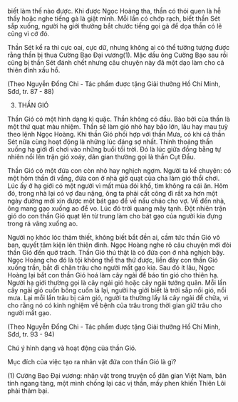 biết làm thế nào được. Khi được Ngọc Hoàng tha, thần có thói quen là hễ thấy hoặc nghe tiếng gà là giật mình. Mỗi lần có chớp rạch, biết thần Sét sắp xuống, người hạ giới thường bắt chước tiếng gọi gà để dọa thần có lẽ cũng vì cớ đó.

Thần Sét kể ra thì cực oai, cực dữ, nhưng không ai có thể tưởng tượng được rằng thần bị thua Cường Bạo Đại vương(1). Mặc dầu ông Cường Bạo sau rồi cũng bị thần Sét đánh chết nhưng câu chuyện này đã một dạo làm cho cả thiên đình xấu hổ.

(Theo Nguyễn Đổng Chi - Tác phẩm được tặng Giải thưởng Hồ Chí Minh, Sđd, tr. 87 - 88)

3. THẦN GIÓ

Thần Gió có một hình dạng kì quặc. Thần không có đầu. Bào bởi của thần là một thứ quạt màu nhiệm. Thần sẽ làm gió nhỏ hay bão lớn, lâu hay mau tuỳ theo lệnh Ngọc Hoàng. Khi thần Gió phối hợp với thần Mưa, có khi cả thần Sét nữa cùng hoạt động là những lúc đáng sợ nhất. Thỉnh thoảng thần xuống hạ giới đi chơi vào những buổi tối trời. Đó là lúc giữa đồng bằng tự nhiên nổi lên trận gió xoáy, dân gian thường gọi là thần Cụt Đầu.

Thần Gió có một đứa con còn nhỏ hay nghịch ngợm. Người ta kể chuyện: có một hôm thần đi vắng, đứa con ở nhà giở quạt của cha làm gió thổi chơi. Lúc ấy ở hạ giới có một người vì mất mùa đói khổ, tìm không ra cái ăn. Hôm đó, trong nhà lại có vợ đau nặng, ông ta phải cất công đi rất xa hơn một ngày đường mới xin được một bát gạo để về nấu cháo cho vợ. Về đến nhà, ông mang gạo xuống ao để vo. Lúc đó trời quang mây tạnh. Đột nhiên trận gió do con thần Gió quạt lên từ trung làm cho bát gạo của người kia đựng trong rá vãng xuống ao.

Người nọ khóc lóc thảm thiết, không biết bắt đền ai, cầm tức thần Gió vô ban, quyết tâm kiện lên thiên đình. Ngọc Hoàng nghe rõ câu chuyện mới đòi thần Gió đến quở trách. Thần Gió thú thật là có đứa con ở nhà nghịch bậy. Ngọc Hoàng cho đó là tội không thể tha thứ được, liền đày con thần Gió xuống trần, bắt đi chăn trâu cho người mất gạo kia. Sau đó ít lâu, Ngọc Hoàng lại bắt con thần Gió hoá làm cây ngải để báo tin gió cho thiên hạ. Người hạ giới thường gọi là cây ngải gió hoặc cây ngải tướng quân. Mỗi lần cây ngải gió cuốn bông cuốn lá lại, người hạ giới biết là trời sắp nổi gió, nổi mưa. Lại mỗi lần trâu bị cảm gió, người ta thường lấy lá cây ngải để chữa, vì cho rằng nó có kinh nghiệm về bệnh của trâu trong thời gian giữ trâu cho người mất gạo.

(Theo Nguyễn Đổng Chi - Tác phẩm được tặng Giải thưởng Hồ Chí Minh, Sđd, tr. 93 - 94)

Chú ý hình dạng và hoạt động của thần Gió.

Mục đích của việc tạo ra nhân vật đứa con thần Gió là gì?

(1) Cường Bạo Đại vương: nhân vật trong truyện cổ dân gian Việt Nam, bản tính ngang tàng, một mình chống lại các vị thần, mấy phen khiến Thiên Lôi phải thảm bại.